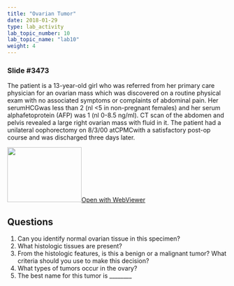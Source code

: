 ```yaml
---
title: "Ovarian Tumor"
date: 2018-01-29
type: lab_activity
lab_topic_number: 10
lab_topic_name: "lab10"
weight: 4
---
```

<div class="entrybody">
<h3>Slide #3473</h3>

<p>The patient is a 13-year-old girl who was referred from her primary care physician for an ovarian mass which was discovered on a routine physical exam with no associated symptoms or complaints of abdominal pain. Her serum<span class="caps">HCG</span>was less than 2 (nl &lt;5 in non-pregnant females) and her serum alphafetoprotein (AFP) was 1 (nl 0-8.5 ng/ml). CT scan of the abdomen and pelvis revealed a large right ovarian mass with fluid in it. The patient had a unilateral oophorectomy on 8/3/00 at<span class="caps">CPMC</span>with a satisfactory post-op course and was discharged three days later.<br clear="all"></p>

<div class="thumbnail"><a href="http://virtualslides.cumc.columbia.edu/3473.svs/view.apml?" target="_blank"><img alt="" src="http://pathologylab.ccnmtl.columbia.edu/assets/images/slide_3473.jpg" width="170" height="126" class="mt-image-left"></a><a href="http://virtualslides.cumc.columbia.edu/3473.svs/view.apml?" target="_blank">Open with WebViewer</a></div>

<h2>Questions</h2>


<ol>
<li>Can you identify normal ovarian tissue in this specimen?</li>
<li>What histologic tissues are present?</li>
<li>From the histologic features, is this a benign or a malignant tumor? What criteria should you use to make this decision?</li>
<li>What types of tumors occur in the ovary?</li>
<li>The best name for this tumor is ________</li>
</ol>


						
</div>
